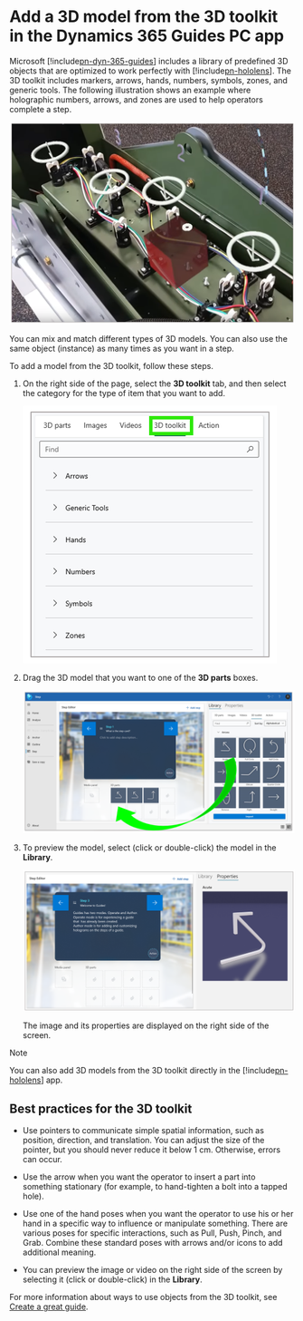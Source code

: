 

# Add a 3D model from the 3D toolkit in the Dynamics 365 Guides PC app

Microsoft [!include[pn-dyn-365-guides](../includes/pn-dyn-365-guides.md)] includes a library of predefined 3D objects that are optimized to work perfectly with [!include[pn-hololens](../includes/pn-hololens.md)]. The 3D toolkit includes markers, arrows, hands, numbers, symbols, zones, and generic tools. The following illustration shows an example where holographic numbers, arrows, and zones are used to help operators complete a step.

![Example of holographic numbers, arrows, and zones](media/3d-toolkit-example.PNG "Example of holographic numbers, arrows, and zones")

You can mix and match different types of 3D models. You can also use the same object (instance) as many times as you want in a step.

To add a model from the 3D toolkit, follow these steps.

1. On the right side of the page, select the **3D toolkit** tab, and then select the category for the type of item that you want to add.

    ![3D toolkit tab](media/select-3D-toolkit.PNG "3D toolkit tab")

2. Drag the 3D model that you want to one of the **3D parts** boxes.

    ![Dragging a 3D model to a 3D parts box](media/select-arrow.PNG "Dragging a 3D model to a 3D parts box")
    
3. To preview the model, select (click or double-click) the model in the **Library**.

    ![Properties tab for previewing image, video, or 3D model](media/properties-tab.PNG "Properties tab for previewing image, video, or 3D model")
    
    The image and its properties are displayed on the right side of the screen.   

> [!NOTE]
> You can also add 3D models from the 3D toolkit directly in the [!include[pn-hololens](../includes/pn-hololens.md)] app.

## Best practices for the 3D toolkit

- Use pointers to communicate simple spatial information, such as position, direction, and translation. You can adjust the size of the pointer, but you should never reduce it below 1 cm. Otherwise, errors can occur.

- Use the arrow when you want the operator to insert a part into something stationary (for example, to hand-tighten a bolt into a tapped hole).

- Use one of the hand poses when you want the operator to use his or her hand in a specific way to influence or manipulate something. There are various poses for specific interactions, such as Pull, Push, Pinch, and Grab. Combine these standard poses with arrows and/or icons to add additional meaning.

- You can preview the image or video on the right side of the screen by selecting it (click or double-click) in the **Library**.

For more information about ways to use objects from the 3D toolkit, see [Create a great guide](great-guide.md).
